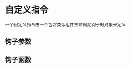 # 自定义指令
一个自定义指令由一个包含类似组件生命周期钩子的对象来定义

## 钩子参数
<script>
// 传递多个参数通过数组、对象，binding.value获取
v-demo="{ color: 'white', text: 'hello!' }"
v-demo="[v1, v2 ]"

el, binding, vnode, prevVnode
el          //指令绑定到的元素。这可以用于直接操作 DOM
binding {
    value,      //v-my-directive="2"
    oldValue,   //仅在 beforeUpdate 和 updated 中可用
    arg,        //传递给指令的参数 v-my-directive:foo 中，参数是 "foo"
    modifiers,  //修饰符 例如在 v-my-directive.foo.bar 中，修饰符对象是 { foo: true, bar: true }
    instance,   //使用该指令的组件实例
    dir,        //指令的定义对象
}
vnode       //代表绑定元素的底层 VNode
prevVnode   //之前的渲染中指令所绑定元素的 VNode。仅在 beforeUpdate 和 updated 钩子中可用
</script>

## 钩子函数
<script>
const myDirective = {
  // 在绑定元素的attribute前  或事件监听器应用前调用
  created(el, binding, vnode, prevVnode) {
    // 下面会介绍各个参数的细节
  },
  // 在元素被插入到 DOM 前调用
  beforeMount(el, binding, vnode, prevVnode) {},
  // 在绑定元素的父组件
  // 及他自己的所有子节点都挂载完成后调用
  mounted(el, binding, vnode, prevVnode) {},
  // 绑定元素的父组件更新前调用
  beforeUpdate(el, binding, vnode, prevVnode) {},
  // 在绑定元素的父组件
  // 及他自己的所有子节点都更新后调用
  updated(el, binding, vnode, prevVnode) {},
  // 绑定元素的父组件卸载前调用
  beforeUnmount(el, binding, vnode, prevVnode) {},
  // 绑定元素的父组件卸载后调用
  unmounted(el, binding, vnode, prevVnode) {}
}
</script>